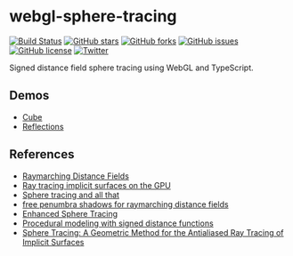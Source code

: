 # webgl-sphere-tracing
[![Build Status](https://travis-ci.org/jdiemke/webgl-sphere-tracing.svg?branch=master)](https://travis-ci.org/jdiemke/webgl-sphere-tracing)
[![GitHub stars](https://img.shields.io/github/stars/jdiemke/webgl-sphere-tracing.svg)](https://github.com/jdiemke/webgl-sphere-tracing/stargazers)
[![GitHub forks](https://img.shields.io/github/forks/jdiemke/webgl-sphere-tracing.svg)](https://github.com/jdiemke/webgl-sphere-tracing/network)
[![GitHub issues](https://img.shields.io/github/issues/jdiemke/webgl-sphere-tracing.svg)](https://github.com/jdiemke/webgl-sphere-tracing/issues)
[![GitHub license](https://img.shields.io/github/license/jdiemke/webgl-sphere-tracing.svg)](https://github.com/jdiemke/webgl-sphere-tracing/blob/master/LICENSE)
[![Twitter](https://img.shields.io/twitter/url/https/github.com/jdiemke/webgl-sphere-tracing.svg?style=social)](https://twitter.com/intent/tweet?text=Wow:&url=https%3A%2F%2Fgithub.com%2Fjdiemke%2Fwebgl-sphere-tracing)

Signed distance field sphere tracing using WebGL and TypeScript.

## Demos
* [Cube](https://jdiemke.github.io/webgl-sphere-tracing/cube.html)
* [Reflections](https://jdiemke.github.io/webgl-sphere-tracing/reflections.html)

## References
* [Raymarching Distance Fields](http://9bitscience.blogspot.com/2013/07/raymarching-distance-fields_14.html)
* [Ray tracing implicit surfaces on the GPU](http://old.cescg.org/CESCG-2008/papers/TUBudapest-Liktor-Gabor.pdf)
* [Sphere tracing and all that](https://pdp7.org/files/sphere_tracing.pdf)
* [free penumbra shadows for raymarching distance fields](http://www.iquilezles.org/www/articles/rmshadows/rmshadows.htm)
* [Enhanced Sphere Tracing](http://erleuchtet.org/~cupe/permanent/enhanced_sphere_tracing.pdf)
* [Procedural modeling with signed distance functions](http://aka-san.halcy.de/thesis.pdf)
* [Sphere Tracing: A Geometric Method for the Antialiased Ray Tracing of Implicit Surfaces](http://mathinfo.univ-reims.fr/IMG/pdf/hart94sphere.pdf)
